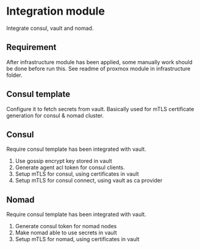 # Integration module

Integrate consul, vault and nomad.

## Requirement

After infrastructure module has been applied, some manually work should be done before run this. 
See readme of proxmox module in infrastructure folder.

## Consul template

Configure it to fetch secrets from vault. Basically used for mTLS certificate generation for consul & nomad cluster.

## Consul

Require consul template has been integrated with vault. 

1. Use gossip encrypt key stored in vault
2. Generate agent acl token for consul clients.
3. Setup mTLS for consul, using certificates in vault
4. Setup mTLS for consul connect, using vault as ca provider

## Nomad

Require consul template has been integrated with vault. 

1. Generate consul token for nomad nodes
2. Make nomad able to use secrets in vault
3. Setup mTLS for nomad, using certificates in vault

